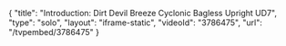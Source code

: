 {
    "title": "Introduction: Dirt Devil Breeze Cyclonic Bagless Upright UD7",
    "type": "solo",
    "layout": "iframe-static",
    "videoId": "3786475",
    "url": "\/tvpembed\/3786475"
}